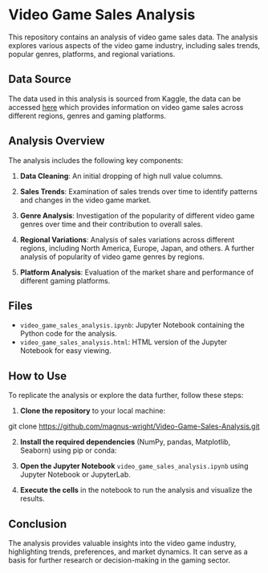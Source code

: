# Video Game Sales Analysis

This repository contains an analysis of video game sales data. The analysis explores various aspects of the video game industry, including sales trends, popular genres, platforms, and regional variations.

## Data Source

The data used in this analysis is sourced from Kaggle, the data can be accessed [here](https://www.kaggle.com/datasets/rush4ratio/video-game-sales-with-ratings) which provides information on video game sales across different regions, genres and gaming platforms.

## Analysis Overview

The analysis includes the following key components:

1. **Data Cleaning**: An initial dropping of high null value columns.

2. **Sales Trends**: Examination of sales trends over time to identify patterns and changes in the video game market. 

3. **Genre Analysis**: Investigation of the popularity of different video game genres over time and their contribution to overall sales.

4. **Regional Variations**: Analysis of sales variations across different regions, including North America, Europe, Japan, and others. A further analysis of popularity of video game genres by regions.
   
5. **Platform Analysis**: Evaluation of the market share and performance of different gaming platforms.


## Files

- `video_game_sales_analysis.ipynb`: Jupyter Notebook containing the Python code for the analysis.
- `video_game_sales_analysis.html`: HTML version of the Jupyter Notebook for easy viewing.

## How to Use

To replicate the analysis or explore the data further, follow these steps:

1. **Clone the repository** to your local machine:

git clone https://github.com/magnus-wright/Video-Game-Sales-Analysis.git


2. **Install the required dependencies** (NumPy, pandas, Matplotlib, Seaborn) using pip or conda:


3. **Open the Jupyter Notebook** `video_game_sales_analysis.ipynb` using Jupyter Notebook or JupyterLab.

4. **Execute the cells** in the notebook to run the analysis and visualize the results.

## Conclusion

The analysis provides valuable insights into the video game industry, highlighting trends, preferences, and market dynamics. It can serve as a basis for further research or decision-making in the gaming sector.
